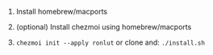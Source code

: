 1. Install homebrew/macports
2. (optional) Install chezmoi using homebrew/macports

3. `chezmoi init --apply ronlut` or clone and: `./install.sh`